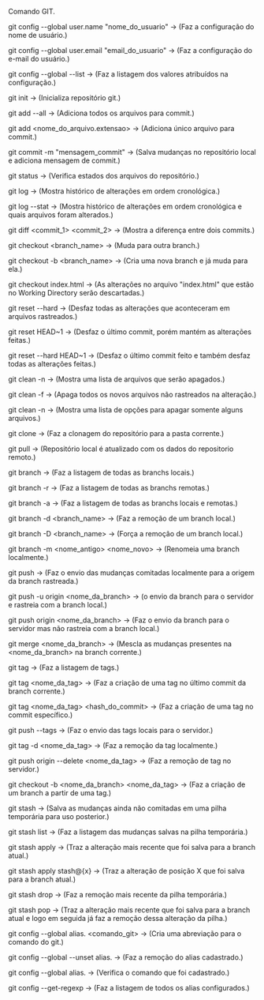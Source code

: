 Comando GIT.

git config --global user.name "nome_do_usuario"
->  (Faz a configuração do nome de usuário.)

git config --global user.email "email_do_usuario"
-> (Faz a configuração do e-mail do usuário.)

git config --global --list
-> (Faz a listagem dos valores atribuídos na configuração.)

git init
-> (Inicializa repositório git.)

git add --all
-> (Adiciona todos os arquivos para commit.)

git add <nome_do_arquivo.extensao>
-> (Adiciona único arquivo para commit.)

git commit -m "mensagem_commit"
-> (Salva mudanças no repositório local e adiciona mensagem de commit.)

git status
-> (Verifica estados dos arquivos do repositório.)

git log
-> (Mostra histórico de alterações em ordem cronológica.)

git log --stat
-> (Mostra histórico de alterações em ordem cronológica e quais arquivos foram alterados.)

git diff <commit_1> <commit_2>
-> (Mostra a diferença entre dois commits.)

git checkout <branch_name>
-> (Muda para outra branch.)

git checkout -b <branch_name>
-> (Cria uma nova branch e já muda para ela.)

git checkout index.html
-> (As alterações no arquivo "index.html" que estão no Working Directory serão descartadas.)

git reset --hard
-> (Desfaz todas as alterações que aconteceram em arquivos rastreados.)

git reset HEAD~1
-> (Desfaz o último commit, porém mantém as alterações feitas.)

git reset --hard HEAD~1
-> (Desfaz o último commit feito e também desfaz todas as alterações feitas.)

git clean -n
-> (Mostra uma lista de arquivos que serão apagados.)

git clean -f
-> (Apaga todos os novos arquivos não rastreados na alteração.)

git clean -n
-> (Mostra uma lista de opções para apagar somente alguns arquivos.)

git clone <origem>
-> (Faz a clonagem do repositório para a pasta corrente.)

git pull
-> (Repositório local é atualizado com os dados do repositorio remoto.)

git branch
-> (Faz a listagem de todas as branchs locais.)

git branch -r
-> (Faz a listagem de todas as branchs remotas.)

git branch -a
-> (Faz a listagem de todas as branchs locais e remotas.)

git branch -d <branch_name>
-> (Faz a remoção de um branch local.)

git branch -D <branch_name>
-> (Força a remoção de um branch local.)

git branch -m <nome_antigo> <nome_novo>
-> (Renomeia uma branch localmente.)

git push
-> (Faz o envio das mudanças comitadas localmente para a origem da branch rastreada.)

git push -u origin <nome_da_branch>
->  (o envio da branch para o servidor e rastreia com a branch local.)

git push origin <nome_da_branch>
-> (Faz o envio da branch para o servidor mas não rastreia com a branch local.)

git merge <nome_da_branch>
-> (Mescla as mudanças presentes na <nome_da_branch> na branch corrente.)

git tag
-> (Faz a listagem de tags.)

git tag <nome_da_tag>
-> (Faz a criação de uma tag no último commit da branch corrente.)

git tag <nome_da_tag> <hash_do_commit>
-> (Faz a criação de uma tag no commit específico.)

git push --tags
-> (Faz o envio das tags locais para o servidor.)

git tag -d <nome_da_tag>
-> (Faz a remoção da tag localmente.)

git push origin --delete <nome_da_tag>
-> (Faz a remoção de tag no servidor.)

git checkout -b <nome_da_branch> <nome_da_tag>
-> (Faz a criação de um branch a partir de uma tag.)

git stash
-> (Salva as mudanças ainda não comitadas em uma pilha temporária para uso posterior.)

git stash list
-> (Faz a listagem das mudanças salvas na pilha temporária.)

git stash apply
-> (Traz a alteração mais recente que foi salva para a branch atual.)

git stash apply stash@{x}
-> (Traz a alteração de posição X que foi salva para a branch atual.)

git stash drop
-> (Faz a remoção mais recente da pilha temporária.)

git stash pop
-> (Traz a alteração mais recente que foi salva para a branch atual e logo em seguida já faz a remoção dessa alteração da pilha.)

git config --global alias.<abreviacao> <comando_git>
-> (Cria uma abreviação para o comando do git.)

git config --global --unset alias.<abreviacao>
-> (Faz a remoção do alias cadastrado.)

git config --global alias.<abreviacao>
-> (Verifica o comando que foi cadastrado.)

git config --get-regexp
-> (Faz a listagem de todos os alias configurados.)
